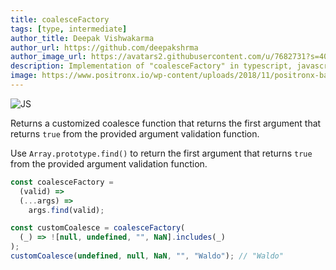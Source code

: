 ```yaml
---
title: coalesceFactory
tags: [type, intermediate]
author_title: Deepak Vishwakarma
author_url: https://github.com/deepakshrma
author_image_url: https://avatars2.githubusercontent.com/u/7682731?s=400
description: Implementation of "coalesceFactory" in typescript, javascript and deno.
image: https://www.positronx.io/wp-content/uploads/2018/11/positronx-banner-1152-1.jpg
---
```


![JS](https://img.shields.io/badge/supports-javascript-yellow.svg?style=flat-square)

Returns a customized coalesce function that returns the first argument that returns `true` from the provided argument validation function.

Use `Array.prototype.find()` to return the first argument that returns `true` from the provided argument validation function.

```js
const coalesceFactory =
  (valid) =>
  (...args) =>
    args.find(valid);
```

```js
const customCoalesce = coalesceFactory(
  (_) => ![null, undefined, "", NaN].includes(_)
);
customCoalesce(undefined, null, NaN, "", "Waldo"); // "Waldo"
```
